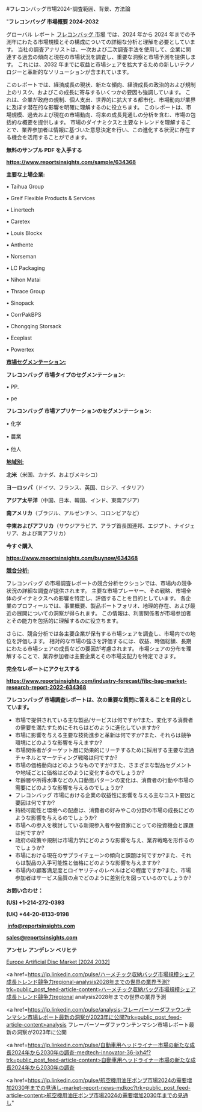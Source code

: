 #フレコンバッグ市場2024-調査範囲、背景、方法論

"<strong>フレコンバッグ 市場概要 2024-2032</strong>

グローバル レポート <a href=https://www.reportsinsights.com/sample/634368>フレコンバッグ 市場</a> では、2024 年から 2024 年までの予測年にわたる市場規模とその構成についての詳細な分析と理解を必要としています。 当社の調査アナリストは、一次および二次調査手法を使用して、企業に関連する過去の傾向と現在の市場状況を調査し、重要な洞察と市場予測を提供します。 これには、2032 年までに収益と市場シェアを拡大​​するための新しいテクノロジーと革新的なソリューションが含まれています。

このレポートでは、経済成長の現状、新たな傾向、経済成長の政治的および規制上のリスク、およびこの成長に寄与するいくつかの要因も強調しています。 これは、企業が政府の規制、個人支出、世界的に拡大する都市化、市場動向が業界に及ぼす潜在的な影響を明確に理解するのに役立ちます。 このレポートは、市場規模、過去および現在の市場動向、将来の成長見通しの分析を含む、市場の包括的な概要を提供します。 市場のダイナミクスと主要なトレンドを理解することで、業界参加者は情報に基づいた意思決定を行い、この進化する状況に存在する機会を活用することができます。

<strong><b>無料のサンプル PDF を入手する</b></strong>

<a href=https://www.reportsinsights.com/sample/634368><strong><u>https://www.reportsinsights.com/sample/634368</u></strong></a>

<strong>主要な上場企業:</strong>

• Taihua Group

• Greif Flexible Products & Services

• Linertech

• Caretex

• Louis Blockx

• Anthente

• Norseman

• LC Packaging

• Nihon Matai

• Thrace Group

• Sinopack

• CorrPakBPS

• Chongqing Storsack

• Eceplast

• Powertex

<strong><u>市場セグメンテーション</u></strong><strong><u>:</u></strong>

<strong>フレコンバッグ 市場タイプのセグメンテーション:</strong>

• PP.

• pe

<strong>フレコンバッグ 市場アプリケーションのセグメンテーション:</strong>

• 化学

• 農業

• 他人

<strong><u>地域別</u></strong><strong><u>:</u></strong>

<strong>北米</strong>（米国、カナダ、およびメキシコ）

<strong>ヨーロッパ</strong>（ドイツ、フランス、英国、ロシア、イタリア）

<strong>アジア太平洋</strong>（中国、日本、韓国、インド、東南アジア）

<strong>南アメリカ</strong>（ブラジル、アルゼンチン、コロンビアなど）

<strong>中東およびアフリカ</strong>（サウジアラビア、アラブ首長国連邦、エジプト、ナイジェリア、および南アフリカ）

<strong>今すぐ購入</strong>

<a href=https://www.reportsinsights.com/buynow/634368><strong><u>https://www.reportsinsights.com/buynow/634368</u></strong></a>

<strong><u>競合分析:</u></strong>

フレコンバッグ の市場調査レポートの競合分析セクションでは、市場内の競争状況の詳細な調査が提供されます。 主要な市場プレーヤー、その戦略、市場全体のダイナミクスへの影響を特定し、評価することを目的としています。 各企業のプロフィールでは、事業概要、製品ポートフォリオ、地理的存在、および最近の展開についての洞察が得られます。 この情報は、利害関係者が市場参加者とその能力を包括的に理解するのに役立ちます。

さらに、競合分析では各主要企業が保有する市場シェアを調査し、市場内での地位を評価します。 相対的な市場の強さを評価するには、収益、時価総額、長期にわたる市場シェアの成長などの要因が考慮されます。 市場シェアの分布を理解することで、業界参加者は主要企業とその市場支配力を特定できます。

<strong>完全なレポートにアクセスする</strong>

<a href=https://www.reportsinsights.com/industry-forecast/fibc-bag-market-research-report-2022-634368><strong><u><b>https://www.reportsinsights.com/industry-forecast/fibc-bag-market-research-report-2022-634368</b></u></strong></a>

<strong><b>フレコンバッグ 市場調査レポートは、次の重要な質問に答えることを目的としています。</b></strong>
<ul>
  <li>市場で提供されている主な製品/サービスは何ですか?また、変化する消費者の需要を満たすためにそれらはどのように進化していますか?</li>
  <li>市場に影響を与える主要な技術進歩と革新は何ですか?また、それらは競争環境にどのような影響を与えますか?</li>
  <li>市場関係者がターゲット層に効果的にリーチするために採用する主要な流通チャネルとマーケティング戦略は何ですか?</li>
  <li>市場の価格動向はどのようなものですか?また、さまざまな製品セグメントや地域ごとに価格はどのように変化するのでしょうか?</li>
  <li>年齢層や所得水準などの人口動態パターンの変化は、消費者の行動や市場の需要にどのような影響を与えるのでしょうか?</li>
  <li>フレコンバッグ 市場における企業の収益性に影響を与える主なコスト要因と要因は何ですか?</li>
  <li>持続可能性と環境への配慮は、消費者の好みやこの分野の市場の成長にどのような影響を与えるのでしょうか?</li>
  <li>市場への参入を検討している新規参入者や投資家にとっての投資機会と課題は何ですか?</li>
  <li>政府の政策や規制は市場力学にどのような影響を与え、業界戦略を形作るのでしょうか?</li>
  <li>市場における現在のサプライチェーンの傾向と課題は何ですか?また、それらは製品の入手可能性と価格にどのような影響を与えますか?</li>
  <li>市場内の顧客満足度とロイヤリティのレベルはどの程度ですか?また、市場参加者はサービス品質の点でどのように差別化を図っているのでしょうか?</li>
</ul>
<strong>お問い合わせ：</strong>

<strong>(US) +1-214-272-0393</strong>

<strong>(UK) +44-20-8133-9198</strong>

<strong> </strong><a href=info@reportsinsights.com><strong><u>info@reportsinsights.com</u></strong></a>

<a href=sales@reportsinsights.com><strong><u>sales@reportsinsights.com</u></strong></a>

<strong>アンセレ アンデレン ベリヒテ</strong>

<a href=https://www.linkedin.com/pulse/europe-artificial-disc-markets-emerging-trends-research-zqmxf/>Europe Artificial Disc Market [2024 2032]</a>

<a href=https://jp.linkedin.com/pulse/ハーメチック収納バッグ市場規模シェア成長トレンド競争力regional-analysis2028年までの世界の業界予測?trk=public_post_feed-article-content>ハーメチック収納バッグ市場規模シェア成長トレンド競争力regional analysis2028年までの世界の業界予測</a>

<a href=https://jp.linkedin.com/pulse/analysis-フレーバーソーダファウンテンマシン市場レポート最新の洞察が2023年に公開?trk=public_post_feed-article-content>analysis フレーバーソーダファウンテンマシン市場レポート最新の洞察が2023年に公開</a>

<a href=https://jp.linkedin.com/pulse/自動車用ヘッドライナー市場の新たな成長2024年から2030年の調査-medtech-innovator-36-jxh4f?trk=public_post_feed-article-content>自動車用ヘッドライナー市場の新たな成長2024年から2030年の調査</a>

<a href=https://jp.linkedin.com/pulse/航空機用油圧ポンプ市場2024の需要増加2030年までの見通し-market-report-news-mdkoc?trk=public_post_feed-article-content>航空機用油圧ポンプ市場2024の需要増加2030年までの見通し</a>"
